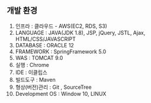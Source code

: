 ## 개발 환경

1) 인프라 : 클라우드 - AWS(EC2, RDS, S3)
2) LANGUAGE : JAVA(JDK 1.8), JSP, jQuery, JSTL, Ajax, HTML/CSS/JAVASCRIPT
3) DATABASE : ORACLE 12
4) FRAMEWORK : SpringFramework 5.0
5) WAS : TOMCAT 9.0 
6) 실행 : Chrome
7) IDE : 이클립스
8) 빌드도구 : Maven
9) 형상(버전)관리 : Git , SourceTree
10) Development OS : Window 10, LINUX


